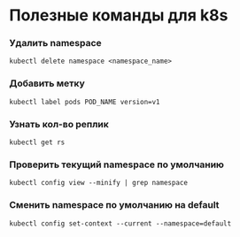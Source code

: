 # Полезные команды для k8s

### Удалить namespace
```
kubectl delete namespace <namespace_name>
```
### Добавить метку
```
kubectl label pods POD_NAME version=v1
```
### Узнать кол-во реплик
```
kubectl get rs
```
### Проверить текущий namespace по умолчанию
```
kubectl config view --minify | grep namespace
```
### Сменить namespace по умолчанию на default
```
kubectl config set-context --current --namespace=default
```
###
```
```
###
```
```
###
```
```
###
```
```
###
```
```
###
```
```
###
```
```
###
```
```
###
```
```
